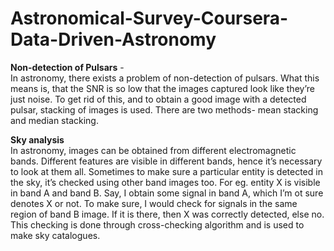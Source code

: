 # Astronomical-Survey-Coursera-Data-Driven-Astronomy

**Non-detection of Pulsars** - <br>
In astronomy, there exists a problem of non-detection of pulsars. What this means is, that the SNR is so low that the images captured look like they’re just noise. To get rid of this, and to obtain a good image with a detected pulsar, stacking of images is used. There are two methods- mean stacking and median stacking. 
<br>



**Sky analysis** <br>
In astronomy, images can be obtained from different electromagnetic bands. Different features are visible in different bands, hence it’s necessary to look at them all. Sometimes to make sure a particular entity is detected in the sky, it’s checked using other band images too. For eg. entity X is visible in band A and band B. Say, I obtain some signal in band A, which I’m ot sure denotes X or not. To make sure, I would check for signals in the same region of band B image. If it is there, then X was correctly detected, else no. This checking is done through cross-checking algorithm and is used to make sky catalogues.
